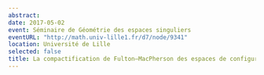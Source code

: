 ```yaml
---
abstract: 
date: 2017-05-02
event: Séminaire de Géométrie des espaces singuliers
eventURL: "http://math.univ-lille1.fr/d7/node/9341"
location: Université de Lille
selected: false
title: La compactification de Fulton–MacPherson des espaces de configuration
---
```


